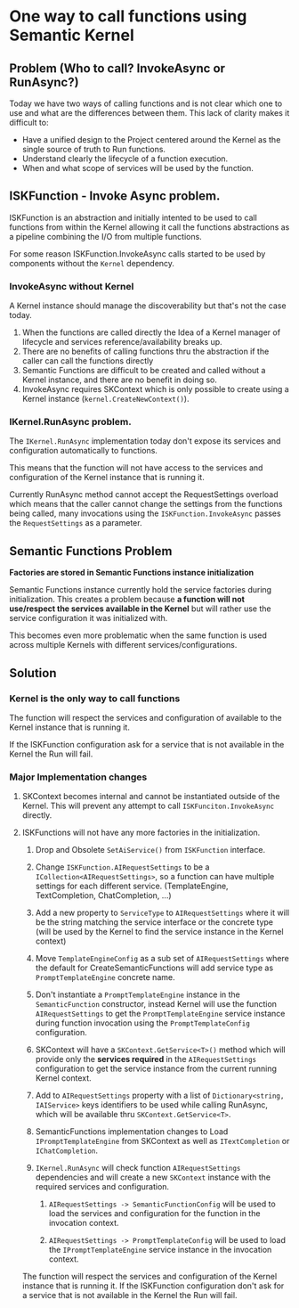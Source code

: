 # One way to call functions using Semantic Kernel

## Problem (Who to call? InvokeAsync or RunAsync?)

Today we have two ways of calling functions and is not clear which one to use and what are the differences between them. This lack of clarity makes it difficult to:

- Have a unified design to the Project centered around the Kernel as the single source of truth to Run functions.
- Understand clearly the lifecycle of a function execution.
- When and what scope of services will be used by the function.

## ISKFunction - Invoke Async problem.

ISKFunction is an abstraction and initially intented to be used to call functions from within the Kernel allowing it call the functions abstractions as a pipeline combining the I/O from multiple functions.

For some reason ISKFunction.InvokeAsync calls started to be used by components without the `Kernel` dependency.

### InvokeAsync without Kernel

A Kernel instance should manage the discoverability but that's not the case today.

1. When the functions are called directly the Idea of a Kernel manager of lifecycle and services reference/availability breaks up.
1. There are no benefits of calling functions thru the abstraction if the caller can call the functions directly
1. Semantic Functions are difficult to be created and called without a Kernel instance, and there are no benefit in doing so.
1. InvokeAsync requires SKContext which is only possible to create using a Kernel instance (`kernel.CreateNewContext()`).

### IKernel.RunAsync problem.

The `IKernel.RunAsync` implementation today don't expose its services and configuration automatically to functions. 

This means that the function will not have access to the services and configuration of the Kernel instance that is running it.

Currently RunAsync method cannot accept the RequestSettings overload which means that the caller cannot change the settings from the functions being called, many invocations using the `ISKFunction.InvokeAsync` passes the `RequestSettings` as a parameter.

## Semantic Functions Problem 

**Factories are stored in Semantic Functions instance initialization**

Semantic Functions instance currently hold the service factories during initialization. This creates a problem because **a function will not use/respect the services available in the Kernel** but will rather use the service configuration it was initialized with.

This becomes even more problematic when the same function is used across multiple Kernels with different services/configurations.

## Solution

### Kernel is the only way to call functions

The function will respect the services and configuration of available to the Kernel instance that is running it. 

If the ISKFunction configuration ask for a service that is not available in the Kernel the Run will fail.

### Major Implementation changes

1. SKContext becomes internal and cannot be instantiated outside of the Kernel. This will prevent any attempt to call `ISKFunciton.InvokeAsync` directly.

1. ISKFunctions will not have any more factories in the initialization. 
    
    1. Drop and Obsolete `SetAiService()` from `ISKFunction` interface.

    1. Change `ISKFunction.AIRequestSettings` to be a `ICollection<AIRequestSettings>`, so a function can have multiple settings for each different service. (TemplateEngine, TextCompletion, ChatCompletion, ...)

    1. Add a new property to `ServiceType` to `AIRequestSettings` where it will be the string matching the service interface or the concrete type (will be used by the Kernel to find the service instance in the Kernel context)

    1. Move `TemplateEngineConfig` as a sub set of `AIRequestSettings` where the default for CreateSemanticFunctions will add service type as `PromptTemplateEngine` concrete name. 

    1. Don't instantiate a `PromptTemplateEngine` instance in the `SemanticFunction` constructor, instead Kernel will use the function `AIRequestSettings` to get the `PromptTemplateEngine` service instance during function invocation using the `PromptTemplateConfig` configuration.

    1. SKContext will have a `SKContext.GetService<T>()` method which will provide only the **services required** in the `AIRequestSettings` configuration to get the service instance from the current running Kernel context.

    1. Add to `AIRequestSettings` property with a list of `Dictionary<string, IAIService>` keys identifiers to be used while calling RunAsync, which will be available thru `SKContext.GetService<T>`.

    1. SemanticFunctions implementation changes to Load `IPromptTemplateEngine` from SKContext as well as `ITextCompletion` or `IChatCompletion`.

    1. `IKernel.RunAsync` will check function `AIRequestSettings` dependencies and will create a new `SKContext` instance with the required services and configuration.

        1. `AIRequestSettings -> SemanticFunctionConfig` will be used to load the services and configuration for the function in the invocation context. 

        1. `AIRequestSettings -> PromptTemplateConfig` will be used to load the `IPromptTemplateEngine` service instance in the invocation context.
    
    The function will respect the services and configuration of the Kernel instance that is running it. If the ISKFunction configuration don't ask for a service that is not available in the Kernel the Run will fail.
